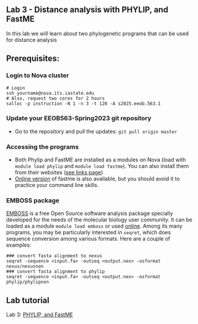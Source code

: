 ## Lab 3 - Distance analysis with PHYLIP, and FastME 

In this lab we will learn about two phylogenetic programs that can be used for distance analysis

## Prerequisites:

### Login to Nova cluster
```
# Login
ssh yourname@nova.its.iastate.edu
# Also, request two cores for 2 hours
salloc -p instruction -N 1 -n 3 -t 120 -A s2025.eeob.563.1
```

### Update your EEOB563-Spring2023 git repository
- Go to the repository and pull the updates: `git pull origin master`

### Accessing the programs
- Both Phylip and FastME are installed as a modules on Nova (load with  `module load phylip` and `module load fastme`). You can also install them from their websites ([see links page](links.md))
- [Online version](http://www.atgc-montpellier.fr/fastme/) of fastme  is also available, but you should avoid it to practice your command line skills.  

### EMBOSS package
[EMBOSS](https://emboss.sourceforge.net/)  is a free Open Source software analysis package specially developed for the needs of the molecular biology user community.
It can be loaded as a module `module load emboss` or used [online](https://www.ebi.ac.uk/Tools/emboss/).
Among its many programs, you may be particularly interested in `seqret`, which does sequence conversion among various formats.
Here are a couple of examples:
```
### convert fasta alignment to nexus
seqret -sequence <input.fa> -outseq <output.nex> -osformat nexus/nexusnon
### convert fasta alignment to phylip
seqret -sequence <input.fa> -outseq <output.nex> -osformat phylip/phylipnon
```

## Lab tutorial

Lab 3: [PHYLIP, and FastME](lab3)

<!-- ## Additional tutorials

[Git/GitHub](https://isu-molphyl.github.io/EEOB563-Spring2018/computer_labs/lab1/git.pdf)  
[VI](https://isu-molphyl.github.io/EEOB563-Spring2018/computer_labs/lab1/vi_tutorial.pdf)  

-->

